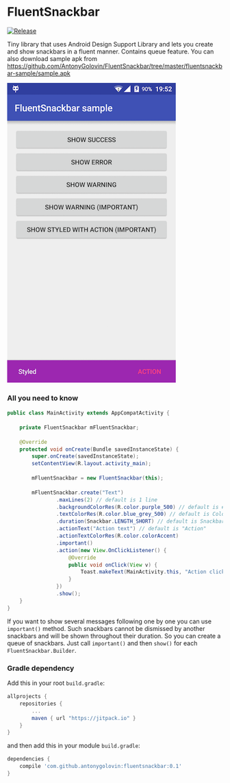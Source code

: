 # FluentSnackbar
[![Release](https://jitpack.io/v/antonygolovin/fluentsnackbar.svg)](https://jitpack.io/#antonygolovin/fluentsnackbar)

Tiny library that uses Android Design Support Library and lets you create and show snackbars in a fluent manner. Contains queue feature. 
You can also download sample apk from https://github.com/AntonyGolovin/FluentSnackbar/tree/master/fluentsnackbar-sample/sample.apk

![Screenshot](art/screenshot.png)  

### All you need to know

```java
public class MainActivity extends AppCompatActivity {

    private FluentSnackbar mFluentSnackbar;

    @Override
    protected void onCreate(Bundle savedInstanceState) {
        super.onCreate(savedInstanceState);
        setContentView(R.layout.activity_main);

        mFluentSnackbar = new FluentSnackbar(this);

        mFluentSnackbar.create("Text")
                .maxLines(2) // default is 1 line
                .backgroundColorRes(R.color.purple_500) // default is #323232
                .textColorRes(R.color.blue_grey_500) // default is Color.WHITE
                .duration(Snackbar.LENGTH_SHORT) // default is Snackbar.LENGTH_LONG
                .actionText("Action text") // default is "Action"
                .actionTextColorRes(R.color.colorAccent)
                .important()
                .action(new View.OnClickListener() {
                    @Override
                    public void onClick(View v) {
                        Toast.makeText(MainActivity.this, "Action clicked", Toast.LENGTH_SHORT).show();
                    }
                })
                .show();
    }
}

```

If you want to show several messages following one by one you can use `important()` method. Such snackbars cannot be dismissed by another snackbars and will be shown throughout their duration. So you can create a queue of snackbars. Just call `important()` and then `show()` for each `FluentSnackbar.Builder`. 

### Gradle dependency 

Add this in your root `build.gradle`:
```gradle
allprojects {
    repositories {
        ...
        maven { url "https://jitpack.io" }
    }
}
```

and then add this in your module `build.gradle`:

```gradle
dependencies {
    compile 'com.github.antonygolovin:fluentsnackbar:0.1'
}
```